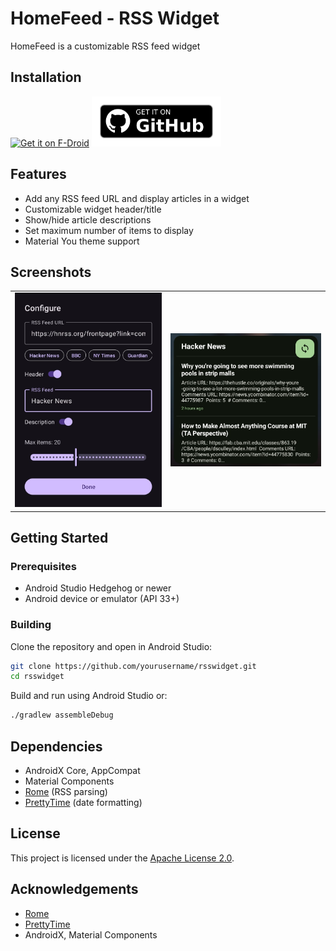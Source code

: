 # HomeFeed - RSS Widget

HomeFeed is a customizable RSS feed widget

## Installation

[<img src="https://f-droid.org/badge/get-it-on.png" alt="Get it on F-Droid" height="80">](https://f-droid.org/packages/com.byterdevs.rsswidget)
[<img src="assets/get-it-on-github.png" alt="Get it on GitHub" height="80">](https://github.com/byter11/rss-widget/releases)

## Features

- Add any RSS feed URL and display articles in a widget
- Customizable widget header/title
- Show/hide article descriptions
- Set maximum number of items to display
- Material You theme support

## Screenshots

|                        |                        |
|------------------------|------------------------|
| ![](assets/config.jpg) | ![](assets/widget.jpg) |

## Getting Started

### Prerequisites

- Android Studio Hedgehog or newer
- Android device or emulator (API 33+)

### Building

Clone the repository and open in Android Studio:

```sh
git clone https://github.com/yourusername/rsswidget.git
cd rsswidget
```

Build and run using Android Studio or:

```sh
./gradlew assembleDebug
```

## Dependencies

- AndroidX Core, AppCompat
- Material Components
- [Rome](https://rometools.github.io/rome/) (RSS parsing)
- [PrettyTime](https://www.ocpsoft.org/prettytime/) (date formatting)

## License

This project is licensed under the [Apache License 2.0](LICENSE).

## Acknowledgements

- [Rome](https://rometools.github.io/rome/)
- [PrettyTime](https://www.ocpsoft.org/prettytime/)
- AndroidX, Material Components
